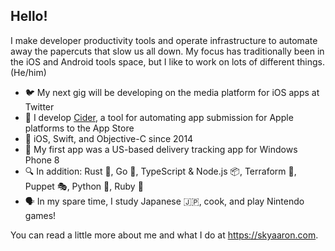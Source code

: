 ## Hello!

I make developer productivity tools and operate infrastructure to automate away the papercuts that slow us all down. My focus has traditionally been in the iOS and Android tools space, but I like to work on lots of different things. (He/him)

-   :bird: My next gig will be developing on the media platform for iOS apps at Twitter
-   :beer: I develop [Cider](https://github.com/cidertool/cider), a tool for automating app submission for Apple platforms to the App Store
-   :apple: iOS, Swift, and Objective-C since 2014
-   :iphone: My first app was a US-based delivery tracking app for Windows Phone 8
-   :mag: In addition: Rust :crab:, Go :hamster:, TypeScript & Node.js :package:, Terraform :diamond_shape_with_a_dot_inside:, Puppet :performing_arts:, Python :snake:, Ruby :gem:
-   :speaking_head: In my spare time, I study Japanese :jp:, cook, and play Nintendo games!

You can read a little more about me and what I do at <https://skyaaron.com>.
